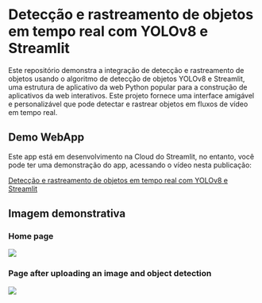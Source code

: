 # Detecção e rastreamento de objetos em tempo real com YOLOv8 e Streamlit

Este repositório demonstra a integração de detecção e rastreamento de objetos usando o algoritmo de detecção de objetos YOLOv8 e Streamlit, uma estrutura de aplicativo da web Python popular para a construção de aplicativos da web interativos. Este projeto fornece uma interface amigável e personalizável que pode detectar e rastrear objetos em fluxos de vídeo em tempo real.

## Demo WebApp

Este app está em desenvolvimento na Cloud do Streamlit, no entanto, você pode ter uma demonstração do app, acessando o vídeo nesta publicação:

[Detecção e rastreamento de objetos em tempo real com YOLOv8 e Streamlit](https://www.linkedin.com/posts/tiagofaustino91_yolov8-visaetocomputacional-inovaaexaeto-activity-7176061523184730113-cFUZ?utm_source=share&utm_medium=member_desktop)

## Imagem demonstrativa

### Home page

<img src="https://github.com/CodingMantras/yolov8-streamlit-detection-tracking/blob/master/assets/pic1.png" >

### Page after uploading an image and object detection

<img src="https://github.com/CodingMantras/yolov8-streamlit-detection-tracking/blob/master/assets/pic3.png" >


